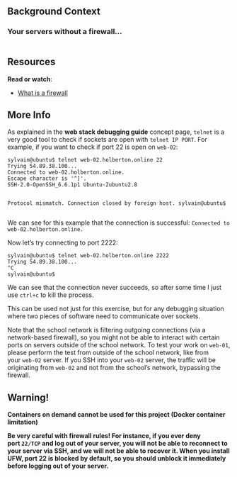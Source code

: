 <p><img src="https://s3.amazonaws.com/intranet-projects-files/holbertonschool-sysadmin_devops/284/V1HjQ1Y.png" alt="" /></p>
<h2>Background Context</h2>
<h3>Your servers without a firewall&hellip;</h3>
<p><img src="https://s3.amazonaws.com/intranet-projects-files/holbertonschool-sysadmin_devops/155/holbertonschool-firewall.gif" alt="" /></p>
<h2>Resources</h2>
<p><strong>Read or watch</strong>:</p>
<ul>
<li><a title="What is a firewall" href="https://intranet.hbtn.io/rltoken/QS5iHSDU_woydPRIb68sOw" target="_blank">What is a firewall</a></li>
</ul>
<h2>More Info</h2>
<p>As explained in the&nbsp;<strong>web stack debugging guide</strong>&nbsp;concept page,&nbsp;<code>telnet</code>&nbsp;is a very good tool to check if sockets are open with&nbsp;<code>telnet IP PORT</code>. For example, if you want to check if port 22 is open on&nbsp;<code>web-02</code>:</p>
<pre><code>sylvain@ubuntu$ telnet web-02.holberton.online 22
Trying 54.89.38.100...
Connected to web-02.holberton.online.
Escape character is '^]'.
SSH-2.0-OpenSSH_6.6.1p1 Ubuntu-2ubuntu2.8

Protocol mismatch.
Connection closed by foreign host.
sylvain@ubuntu$
</code></pre>
<p>We can see for this example that the connection is successful:&nbsp;<code>Connected to web-02.holberton.online.</code></p>
<p>Now let&rsquo;s try connecting to port 2222:</p>
<pre><code>sylvain@ubuntu$ telnet web-02.holberton.online 2222
Trying 54.89.38.100...
^C
sylvain@ubuntu$
</code></pre>
<p>We can see that the connection never succeeds, so after some time I just use&nbsp;<code>ctrl+c</code>&nbsp;to kill the process.</p>
<p>This can be used not just for this exercise, but for any debugging situation where two pieces of software need to communicate over sockets.</p>
<p>Note that the school network is filtering outgoing connections (via a network-based firewall), so you might not be able to interact with certain ports on servers outside of the school network. To test your work on&nbsp;<code>web-01</code>, please perform the test from outside of the school network, like from your&nbsp;<code>web-02</code>&nbsp;server. If you SSH into your&nbsp;<code>web-02</code>&nbsp;server, the traffic will be originating from&nbsp;<code>web-02</code>&nbsp;and not from the school&rsquo;s network, bypassing the firewall.</p>
<h2>Warning!</h2>
<p><strong>Containers on demand cannot be used for this project (Docker container limitation)</strong></p>
<p><strong>Be very careful with firewall rules! For instance, if you ever deny port&nbsp;<code>22/TCP</code>&nbsp;and log out of your server, you will not be able to reconnect to your server via SSH, and we will not be able to recover it. When you install UFW, port 22 is blocked by default, so you should unblock it immediately before logging out of your server.</strong></p>